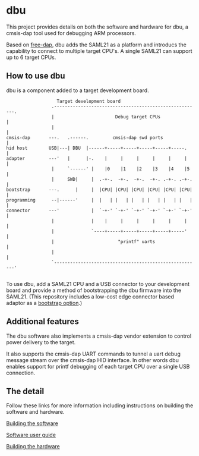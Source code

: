 # dbu

This project provides details on both the software and hardware for dbu, a cmsis-dap tool used for debugging ARM processors.

Based on [free-dap](https://github.com/ataradov/free-dap), dbu adds the SAML21 as a platform and introducs the capability to connect to multiple target CPU's.  A single SAML21 can support up to 6 target CPUs.

## How to use dbu

dbu is a component added to a target development board. 

```
                   Target development board
                 .-------------------------------------------------------.
                 |                       Debug target CPUs               |
                 |                                                       |          
cmsis-dap       ---.   .------.         cmsis-dap swd ports              |  
hid host        USB|---| DBU  |------+-----+-----+-----+-----+-----.     |   
adapter         ---'   |      |-.    |     |     |     |     |     |     |   
                 |     `------' |    |0    |1    |2    |3    |4    |5    |   
                 |     SWD|     |  .-+-.  -+-.  -+-.  -+-. .-+-. .-+-.   |   
bootstrap       ---.      |     |  |CPU| |CPU| |CPU| |CPU| |CPU| |CPU|   |
programming      --|------'     |  |   | |   | |   | |   | |   | |   |   |
connector       ---'            |  `-+-' `-+-' `-+-' `-+-' `-+-' `-+-'   |
                 |              |    |     |     |     |     |     |     |
                 |              `----+-----+-----+-----+-----+-----'     |
                 |                        "printf" uarts                 |
                 |                                                       |
                 `-------------------------------------------------------'
		
```
To use dbu, add a SAML21 CPU and a USB connector to your development board and provide a method of bootstrapping the dbu firmware into the SAML21. (This repository includes a low-cost edge connector based adaptor as a [bootstrap option](https://github.com/brucebiotech/dbu/blob/main/hardware/README.md#dbu-bootstrap).)

## Additional features

The dbu software also implements a cmsis-dap vendor extension to control power delivery to the target.

It also supports the cmsis-dap UART commands to tunnel a uart debug message stream over the cmsis-dap HID interface.  In other words dbu enables support for printf debugging of each target CPU over a single USB connection.

## The detail

Follow these links for more information including instructions on building the software and hardware.

[Building the software](https://github.com/brucebiotech/dbu/blob/main/software/README.md)

[Software user guide](https://github.com/brucebiotech/dbu/blob/main/docs/README.md)

[Building the hardware](https://github.com/brucebiotech/dbu/blob/main/hardware/README.md)
